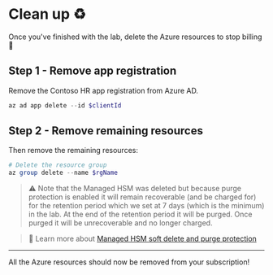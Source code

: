 ﻿# Clean up ♻️

Once you've finished with the lab, delete the Azure resources to stop billing 💸

## Step 1 - Remove app registration

Remove the Contoso HR app registration from Azure AD.
```powershell
az ad app delete --id $clientId
```

## Step 2 - Remove remaining resources

Then remove the remaining resources:

```powershell
# Delete the resource group
az group delete --name $rgName
```

> ⚠️ Note that the Managed HSM was deleted but because purge protection is enabled it will remain recoverable (and be charged for) for the retention period which we set at 7 days (which is the minimum) in the lab. At the end of the retention period it will be purged. Once purged it will be unrecoverable and no longer charged.

> 📖 Learn more about [Managed HSM soft delete and purge protection](https://docs.microsoft.com/en-gb/azure/key-vault/managed-hsm/recovery)

---

All the Azure resources should now be removed from your subscription!